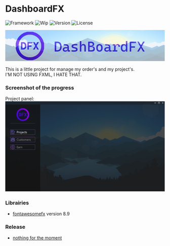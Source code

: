 # DashboardFX

![Framework](https://img.shields.io/badge/FrameWork-JavaFX-blue.svg?style=for-the-badge)
![Wip](https://img.shields.io/badge/WIP-Yes-cyan.svg?style=for-the-badge)
![Version](https://img.shields.io/badge/Version-Snapshot_0.0.1-green.svg?style=for-the-badge)
![License](https://img.shields.io/badge/License-GPL--3.0-orange.svg?style=for-the-badge)

![Banner](screenshots/banner.png?raw=true "Banner")


This is a little project for manage my order's and my project's.<br>
I'M NOT USING FXML, I HATE THAT.

### Screenshot of the progress

Project panel:
![Project Panel](screenshots/project_panel.png?raw=true "Project Panel")

### Librairies
- [fontawesomefx](https://bitbucket.org/Jerady/fontawesomefx) version 8.9

### Release

- [nothing for the moment](#)